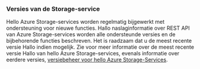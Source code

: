 ### <a name="storage-service-versions"></a>Versies van de Storage-service
Hello Azure Storage-services worden regelmatig bijgewerkt met ondersteuning voor nieuwe functies. Hallo naslaginformatie over REST API van Azure Storage-services worden alle ondersteunde versies en de bijbehorende functies beschreven. Het is raadzaam dat u de meest recente versie Hallo indien mogelijk. Zie voor meer informatie over de meest recente versie Hallo van hello Azure Storage-services, evenals informatie over eerdere versies, [versiebeheer voor hello Azure Storage-Services](https://msdn.microsoft.com/library/azure/dd894041.aspx).  

